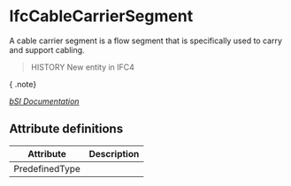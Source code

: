 IfcCableCarrierSegment
======================
A cable carrier segment is a flow segment that is specifically used to carry
and support cabling.  
  
> HISTORY  New entity in IFC4  
  
{ .note}  
>  
[ _bSI
Documentation_](https://standards.buildingsmart.org/IFC/DEV/IFC4_2/FINAL/HTML/schema/ifcelectricaldomain/lexical/ifccablecarriersegment.htm)


Attribute definitions
---------------------
| Attribute      | Description   |
|----------------|---------------|
| PredefinedType |               |

